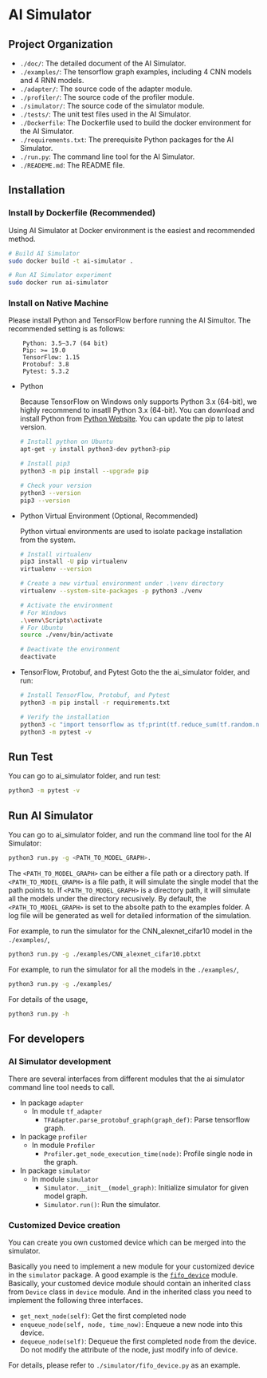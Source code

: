 # AI Simulator

## Project Organization

* `./doc/`: The detailed document of the AI Simulator.
* `./examples/`: The tensorflow graph examples, including 4 CNN models and 4 RNN models.
* `./adapter/`: The source code of the adapter module.
* `./profiler/`: The source code of the profiler module.
* `./simulator/`: The source code of the simulator module.
* `./tests/`: The unit test files used in the AI Simulator.
* `./Dockerfile`: The Dockerfile used to build the docker environment for the AI Simulator.
* `./requirements.txt`: The prerequisite Python packages for the AI Simulator.
* `./run.py`: The command line tool for the AI Simulator.
* `./READEME.md`: The README file.

## Installation

### Install by Dockerfile (Recommended)

Using AI Simulator at Docker environment is the easiest and recommended method.
```bash
# Build AI Simulator
sudo docker build -t ai-simulator .

# Run AI Simulator experiment
sudo docker run ai-simulator
```

### Install on Native Machine

Please install Python and TensorFlow berfore running the AI Simultor. The recommended setting is as follows:

```text
    Python: 3.5–3.7 (64 bit)
    Pip: >= 19.0
    TensorFlow: 1.15
    Protobuf: 3.8
    Pytest: 5.3.2
```
- Python

    Because TensorFlow on Windows only supports Python 3.x (64-bit), we highly recommend to insatll Python 3.x (64-bit). You can download and install Python from [Python Website](https://www.python.org/). You can update the pip to latest version.

    ```bash
    # Install python on Ubuntu
    apt-get -y install python3-dev python3-pip

    # Install pip3
    python3 -m pip install --upgrade pip

    # Check your version
    python3 --version
    pip3 --version
    ```

- Python Virtual Environment (Optional, Recommended)

    Python virtual environments are used to isolate package installation from the system.

    ```bash
    # Install virtualenv
    pip3 install -U pip virtualenv
    virtualenv --version

    # Create a new virtual environment under .\venv directory
    virtualenv --system-site-packages -p python3 ./venv

    # Activate the environment
    # For Windows
    .\venv\Scripts\activate
    # For Ubuntu
    source ./venv/bin/activate

    # Deactivate the environment
    deactivate
    ```

- TensorFlow, Protobuf, and Pytest
    Goto the the ai_simulator folder, and run:

    ```bash
    # Install TensorFlow, Protobuf, and Pytest
    python3 -m pip install -r requirements.txt

    # Verify the installation
    python3 -c "import tensorflow as tf;print(tf.reduce_sum(tf.random.normal([1000, 1000])))"
    python3 -m pytest -v
    ```

## Run Test

You can go to ai_simulator folder, and run test:

```bash
python3 -m pytest -v
```

## Run AI Simulator

You can go to ai_simulator folder, and run the command line tool for the AI Simulator:
```bash
python3 run.py -g <PATH_TO_MODEL_GRAPH>.
```
The `<PATH_TO_MODEL_GRAPH>` can be either a file path or a directory path. If `<PATH_TO_MODEL_GRAPH>` is a file path, it will simulate the single model that the path points to. If `<PATH_TO_MODEL_GRAPH>` is a directory path, it will simulate all the models under the directory recusively. By default, the `<PATH_TO_MODEL_GRAPH>` is set to the absolte path to the examples folder. A log file will be generated as well for detailed information of the simulation.

For example, to run the simulator for the CNN_alexnet_cifar10 model in the `./examples/`, 
```bash
python3 run.py -g ./examples/CNN_alexnet_cifar10.pbtxt
```

For example, to run the simulator for all the models in the `./examples/`, 
```bash
python3 run.py -g ./examples/
```

For details of the usage,
```bash
python3 run.py -h
```

## For developers

### AI Simulator development
There are several interfaces from different modules that the ai simulator command line tool needs to call.

- In package `adapter`
  - In module `tf_adapter`
    - `TFAdapter.parse_protobuf_graph(graph_def)`: Parse tensorflow graph.
- In package `profiler`
  - In module `Profiler`
    - `Profiler.get_node_execution_time(node)`: Profile single node in the graph.
- In package `simulator`
  - In module `simulator`
    - `Simulator.__init__(model_graph)`: Initialize simulator for given model graph.
    - `Simulator.run()`: Run the simulator.

### Customized Device creation
You can create you own customed device which can be merged into the simulator.

Basically you need to implement a new module for your customized device in the `simulator` package. A good example is the [`fifo_device`](https://msrasrg.visualstudio.com/SuperScaler/_git/SuperScaler?path=%2Fai_simulator%2Fsimulator%2Ffifo_device.py&version=GBdev&_a=contents) module. Basically, your customed device module should contain an inherited class from `Device` class in `device` module. And in the inherited class you need to implement the following three interfaces.
- `get_next_node(self)`: Get the first completed node
- `enqueue_node(self, node, time_now)`: Enqueue a new node into this device.
- `dequeue_node(self)`: Dequeue the first completed node from the device. Do not modify the attribute of the node, just modify info of device.

For details, please refer to `./simulator/fifo_device.py` as an example.
